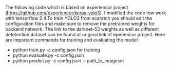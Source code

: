 The following code which is based on experiencor project (https://github.com/experiencor/keras-yolo3). I modified the code tow work with tensorflow 2.4.To train YOLO3 from scaratch you should edit the configuration files and make sure to remove the pretrained weights for backend network. The link to the darknet-53 weights as well as different detetection dataset can be found at original link of eperiencor project. Here are important commands for training and evaluating the model:
- python train.py -c config.json for training
- python evaluate.py -c config.json
- python predict.py -c config.json -i path_to_imageset
